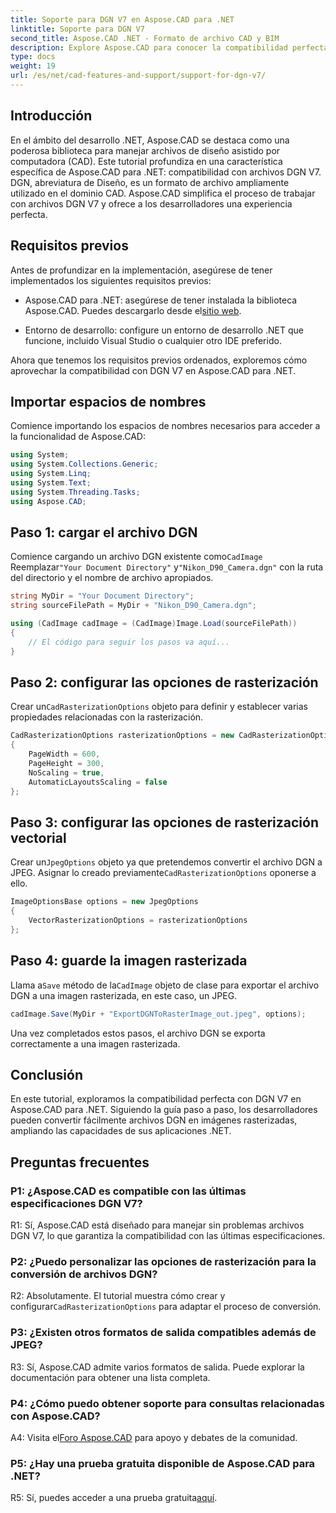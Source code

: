 ```yaml
---
title: Soporte para DGN V7 en Aspose.CAD para .NET
linktitle: Soporte para DGN V7
second_title: Aspose.CAD .NET - Formato de archivo CAD y BIM
description: Explore Aspose.CAD para conocer la compatibilidad perfecta de .NET con DGN V7. Convierta archivos DGN a imágenes rasterizadas sin esfuerzo con una guía paso a paso.
type: docs
weight: 19
url: /es/net/cad-features-and-support/support-for-dgn-v7/
---
```

## Introducción

En el ámbito del desarrollo .NET, Aspose.CAD se destaca como una poderosa biblioteca para manejar archivos de diseño asistido por computadora (CAD). Este tutorial profundiza en una característica específica de Aspose.CAD para .NET: compatibilidad con archivos DGN V7. DGN, abreviatura de Diseño, es un formato de archivo ampliamente utilizado en el dominio CAD. Aspose.CAD simplifica el proceso de trabajar con archivos DGN V7 y ofrece a los desarrolladores una experiencia perfecta.

## Requisitos previos

Antes de profundizar en la implementación, asegúrese de tener implementados los siguientes requisitos previos:

-  Aspose.CAD para .NET: asegúrese de tener instalada la biblioteca Aspose.CAD. Puedes descargarlo desde el[sitio web](https://releases.aspose.com/cad/net/).

- Entorno de desarrollo: configure un entorno de desarrollo .NET que funcione, incluido Visual Studio o cualquier otro IDE preferido.

Ahora que tenemos los requisitos previos ordenados, exploremos cómo aprovechar la compatibilidad con DGN V7 en Aspose.CAD para .NET.

## Importar espacios de nombres

Comience importando los espacios de nombres necesarios para acceder a la funcionalidad de Aspose.CAD:

```csharp
using System;
using System.Collections.Generic;
using System.Linq;
using System.Text;
using System.Threading.Tasks;
using Aspose.CAD;
```

## Paso 1: cargar el archivo DGN

 Comience cargando un archivo DGN existente como`CadImage` Reemplazar`"Your Document Directory"` y`"Nikon_D90_Camera.dgn"` con la ruta del directorio y el nombre de archivo apropiados.

```csharp
string MyDir = "Your Document Directory";
string sourceFilePath = MyDir + "Nikon_D90_Camera.dgn";

using (CadImage cadImage = (CadImage)Image.Load(sourceFilePath))
{
    // El código para seguir los pasos va aquí...
}
```

## Paso 2: configurar las opciones de rasterización

 Crear un`CadRasterizationOptions` objeto para definir y establecer varias propiedades relacionadas con la rasterización.

```csharp
CadRasterizationOptions rasterizationOptions = new CadRasterizationOptions
{
    PageWidth = 600,
    PageHeight = 300,
    NoScaling = true,
    AutomaticLayoutsScaling = false
};
```

## Paso 3: configurar las opciones de rasterización vectorial

 Crear un`JpegOptions` objeto ya que pretendemos convertir el archivo DGN a JPEG. Asignar lo creado previamente`CadRasterizationOptions` oponerse a ello.

```csharp
ImageOptionsBase options = new JpegOptions
{
    VectorRasterizationOptions = rasterizationOptions
};
```

## Paso 4: guarde la imagen rasterizada

 Llama a`Save` método de la`CadImage` objeto de clase para exportar el archivo DGN a una imagen rasterizada, en este caso, un JPEG.

```csharp
cadImage.Save(MyDir + "ExportDGNToRasterImage_out.jpeg", options);
```

Una vez completados estos pasos, el archivo DGN se exporta correctamente a una imagen rasterizada.

## Conclusión

En este tutorial, exploramos la compatibilidad perfecta con DGN V7 en Aspose.CAD para .NET. Siguiendo la guía paso a paso, los desarrolladores pueden convertir fácilmente archivos DGN en imágenes rasterizadas, ampliando las capacidades de sus aplicaciones .NET.

## Preguntas frecuentes

### P1: ¿Aspose.CAD es compatible con las últimas especificaciones DGN V7?

R1: Sí, Aspose.CAD está diseñado para manejar sin problemas archivos DGN V7, lo que garantiza la compatibilidad con las últimas especificaciones.

### P2: ¿Puedo personalizar las opciones de rasterización para la conversión de archivos DGN?

 R2: Absolutamente. El tutorial muestra cómo crear y configurar`CadRasterizationOptions` para adaptar el proceso de conversión.

### P3: ¿Existen otros formatos de salida compatibles además de JPEG?

R3: Sí, Aspose.CAD admite varios formatos de salida. Puede explorar la documentación para obtener una lista completa.

### P4: ¿Cómo puedo obtener soporte para consultas relacionadas con Aspose.CAD?

 A4: Visita el[Foro Aspose.CAD](https://forum.aspose.com/c/cad/19) para apoyo y debates de la comunidad.

### P5: ¿Hay una prueba gratuita disponible de Aspose.CAD para .NET?

 R5: Sí, puedes acceder a una prueba gratuita[aquí](https://releases.aspose.com/).